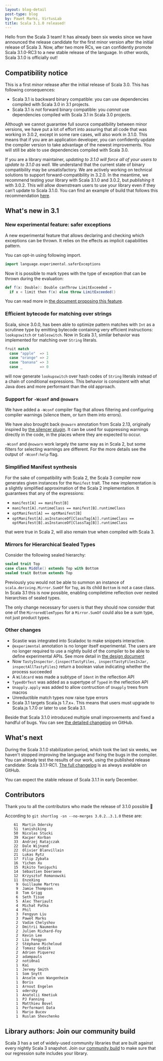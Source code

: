 ```yaml
---
layout: blog-detail
post-type: blog
by: Paweł Marks, VirtusLab
title: Scala 3.1.0 released!
---
```

Hello from the Scala 3 team! It has already been six weeks since we have announced the release candidate for the first minor version after the initial release of Scala 3. Now, after two more RCs, we can confidently promote Scala 3.1.0-RC3 to a new stable release of the language. In other words, Scala 3.1.0 is officially out!

## Compatibility notice

This is a first *minor* release after the initial release of Scala 3.0. This has following consequences:

- Scala 3.1 is backward binary compatible: you can use dependencies compiled with Scala 3.0 in 3.1 projects.
- Scala 3.1 is _not_ forward binary compatible: you _cannot_ use dependencies compiled with Scala 3.1 in Scala 3.0 projects.

Although we cannot guarantee full source compatibility between minor versions, we have put a lot of effort into assuring that all code that was working in 3.0.2, except in some rare cases, will also work in 3.1.0. This means that if you are an application developer, you can confidently update the compiler version to take advantage of the newest improvements. You will still be able to use dependencies compiled with Scala 3.0.

If you are a library maintainer, *updating to 3.1.0 will force all of your users to update to 3.1.0 as well*. We understand that the current state of binary compatibility may be unsatisfactory. We are actively working on technical solutions to support forward-compatibility in 3.2.0. In the meantime, we recommend testing your library with Scala 3.1.0 and 3.0.2, but _publishing_ it with 3.0.2. This will allow downstream users to use your library even if they can’t update to Scala 3.1.0. You can find an example of build that follows this recommendation [here](https://github.com/typelevel/scalacheck/pull/847).

## What's new in 3.1

### New experimental feature: safer exceptions

A new experimental feature that allows declaring and checking which exceptions can be thrown. It relies on the effects as implicit capabilities pattern.

You can opt-in using following import.

```scala
import language.experimental.saferExceptions
```

Now it is possible to mark types with the type of exception that can be thrown during the evaluation:

```scala
def f(x: Double): Double canThrow LimitExceeded =
  if x < limit then f(x) else throw LimitExceeded()
```

You can read more in [the document proposing this feature](https://github.com/lampepfl/dotty/blob/release-3.1.0/docs/docs/reference/experimental/canthrow.md).

### Efficient bytecode for matching over strings

Scala, since 3.0.0, has been able to optimize pattern matches with `Int` as a scrutinee type by emitting bytecode containing very efficient instructions: `lookupswitch` or `tableswitch`.
Now in Scala 3.1, similar behavior was implemented for matching over `String` literals.

```scala
fruit match
  case "apple"  => 1
  case "orange" => 2
  case "banana" => 3
  case _        => 0
```

will now generate `lookupswitch` over hash codes of `String` literals instead of a chain of conditional expressions. This behavior is consistent with what Java does and more performant than the old approach.

### Support for `-Wconf` and `@nowarn`

We have added a `-Wconf` compiler flag that allows filtering and configuring compiler warnings (silence them, or turn them into errors).

We have also brought back `@nowarn` annotation from Scala 2.13, originally inspired by [the silencer plugin](https://github.com/ghik/silencer). It can be used for suppressing warnings directly in the code, in the places where they are expected to occur.

`-Wconf` and `@nowarn` work largely the same way as in Scala 2, but some filters for selecting warnings are different. For the more details see the output of `-Wconf:help` flag.

### Simplified Manifest synthesis

For the sake of compatibility with Scala 2, the Scala 3 compiler now generates given instances for the `Manifest` trait. The new implementation is a slightly simplified approximation of the Scala 2 implementation. It guarantees that any of the expressions:

- `manifest[A] == manifest[B]`
- `manifest[A].runtimeClass == manifest[B].runtimeClass`
- `optManifest[A] == optManifest[B]`
- `optManifest[A].asInstanceOf[ClassTag[A]].runtimeClass == optManifest[B].asInstanceOf[ClassTag[B]].runtimeClass`

that were true in Scala 2, will also remain true when compiled with Scala 3.

### Mirrors for Hierarchical Sealed Types

Consider the following sealed hierarchy:

```scala
sealed trait Top
case class Middle() extends Top with Bottom
sealed trait Bottom extends Top
```

Previously you would not be able to summon an instance of `scala.deriving.Mirror.SumOf` for `Top`, as its child `Bottom` is not a case class. In Scala 3.1 this is now possible, enabling compiletime reflection over nested hierarchies of sealed types.

The only change necessary for users is that they should now consider that one of the `MirroredElemTypes` for a `Mirror.SumOf` could also be a sum type, not just product types.

### Other changes

- Scastie was integrated into Scaladoc to make snippets interactive.
- `@experimental` annotation is no longer itself experimental. The users are no longer required to use a nightly build of the compiler to be able to define experimental APIs. See more detail in [the design document](https://github.com/lampepfl/dotty/blob/release-3.1.0/docs/docs/reference/other-new-features/experimental-defs.md)
- Now `TastyInspector.{inspectTastyFiles, inspectTastyFilesInJar, inspectAllTastyFiles}` return a boolean value indicating whether the process succeeded
- A `Wildcard` was made a subtype of `Ident` in the reflection API
- `TypedOrTest` was added as a supertype of `Typed` in the reflection API
- `Unapply.apply` was added to allow contruction of `Unapply` trees from macros
- Unreductible match types now raise type errors
- Scala 3.1 targets Scala.js 1.7.x+. This means that users must upgrade to Scala.js 1.7.0 or later to use Scala 3.1.

Beside that Scala 3.1.0 introduced multiple small improvements and fixed a handful of bugs. You can see [the detailed changelog](https://github.com/lampepfl/dotty/releases/tag/3.1.0) on GitHub.

## What's next

During the Scala 3.1.0 stabilization period, which took the last six weeks, we haven't stopped improving the language and fixing the bugs in the compiler. You can already test the results of our work, using the published release candidate: Scala 3.1.1-RC1. [The full changelog](https://github.com/lampepfl/dotty/releases/tag/3.1.1-RC1) is as always available on GitHub.

You can expect the stable release of Scala 3.1.1 in early December.

## Contributors

Thank you to all the contributors who made the release of 3.1.0 possible 🎉

According to `git shortlog -sn --no-merges 3.0.2..3.1.0` these are:

```
    61  Martin Odersky
    51  tanishiking
    50  Nicolas Stucki
    39  Kacper Korban
    33  Andrzej Ratajczak
    22  Dale Wijnand
    22  Olivier Blanvillain
    21  Lukas Rytz
    17  Filip Zybała
    16  Yichen Xu
    15  Rikito Taniguchi
    14  Sébastien Doeraene
    12  Krzysztof Romanowski
    11  EnzeXing
     9  Guillaume Martres
     9  Jamie Thompson
     8  Tom Grigg
     6  Seth Tisue
     5  Alec Theriault
     4  Michał Pałka
     4  Phil
     3  Fengyun Liu
     3  Paweł Marks
     2  Vadim Chelyshov
     2  Dmitrii Naumenko
     2  Julien Richard-Foy
     2  Kevin Lee
     2  Liu Fengyun
     2  Stéphane Micheloud
     2  Tomasz Godzik
     2  Adrien Piquerez
     2  adampauls
     2  noti0na1
     1  Kai
     1  Jeremy Smith
     1  Som Snytt
     1  Anselm von Wangenheim
     1  Boris
     1  Arnout Engelen
     1  odersky
     1  Anatolii Kmetiuk
     1  PJ Fanning
     1  Matthieu Bovel
     1  Performant Data
     1  Mario Bucev
     1  Ruslan Shevchenko
```

## Library authors: Join our community build

Scala 3 has a set of widely-used community libraries that are built against every nightly Scala 3 snapshot.
Join our [community build](https://github.com/lampepfl/dotty/tree/master/community-build)
to make sure that our regression suite includes your library.

[Scastie]: https://scastie.scala-lang.org/?target=dotty

[@odersky]: https://github.com/odersky
[@DarkDimius]: https://github.com/DarkDimius
[@smarter]: https://github.com/smarter
[@felixmulder]: https://github.com/felixmulder
[@nicolasstucki]: https://github.com/nicolasstucki
[@liufengyun]: https://github.com/liufengyun
[@OlivierBlanvillain]: https://github.com/OlivierBlanvillain
[@biboudis]: https://github.com/biboudis
[@allanrenucci]: https://github.com/allanrenucci
[@Blaisorblade]: https://github.com/Blaisorblade
[@Duhemm]: https://github.com/Duhemm
[@AleksanderBG]: https://github.com/AleksanderBG
[@milessabin]: https://github.com/milessabin
[@anatoliykmetyuk]: https://github.com/anatoliykmetyuk
